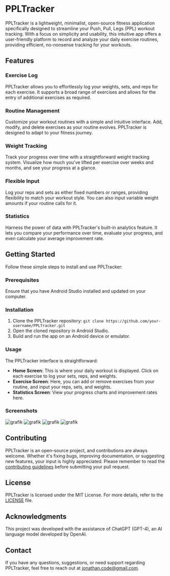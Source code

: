 # PPLTracker

PPLTracker is a lightweight, minimalist, open-source fitness application specifically designed to streamline your Push, Pull, Legs (PPL) workout tracking. With a focus on simplicity and usability, this intuitive app offers a user-friendly platform to record and analyze your daily exercise routines, providing efficient, no-nonsense tracking for your workouts.

## Features

### Exercise Log

PPLTracker allows you to effortlessly log your weights, sets, and reps for each exercise. It supports a broad range of exercises and allows for the entry of additional exercises as required.

### Routine Management

Customize your workout routines with a simple and intuitive interface. Add, modify, and delete exercises as your routine evolves. PPLTracker is designed to adapt to your fitness journey.

### Weight Tracking

Track your progress over time with a straightforward weight tracking system. Visualize how much you've lifted per exercise over weeks and months, and see your progress at a glance.

### Flexible Input

Log your reps and sets as either fixed numbers or ranges, providing flexibility to match your workout style. You can also input variable weight amounts if your routine calls for it.

### Statistics

Harness the power of data with PPLTracker's built-in analytics feature. It lets you compare your performance over time, evaluate your progress, and even calculate your average improvement rate. 

## Getting Started

Follow these simple steps to install and use PPLTracker:

### Prerequisites

Ensure that you have Android Studio installed and updated on your computer.

### Installation

1. Clone the PPLTracker repository: `git clone https://github.com/your-username/PPLTracker.git`
2. Open the cloned repository in Android Studio.
3. Build and run the app on an Android device or emulator.

### Usage

The PPLTracker interface is straightforward:

- **Home Screen**: This is where your daily workout is displayed. Click on each exercise to log your sets, reps, and weights.
- **Exercise Screen**: Here, you can add or remove exercises from your routine, and input your reps, sets, and weights.
- **Statistics Screen**: View your progress charts and improvement rates here.

### Screenshots

![grafik](https://github.com/codezert/pplTracker/assets/133855767/bf45e7c8-0c90-4926-9b40-45f731e6619e)
![grafik](https://github.com/codezert/pplTracker/assets/133855767/86353010-0865-4eb3-aca1-223b81f515d4)
![grafik](https://github.com/codezert/pplTracker/assets/133855767/e6b6987a-a531-422e-b25d-beedaeaee9fc)
![grafik](https://github.com/codezert/pplTracker/assets/133855767/f857a0be-f8e5-491d-8e6c-f43afca28208)


## Contributing

PPLTracker is an open-source project, and contributions are always welcome. Whether it's fixing bugs, improving documentation, or suggesting new features, your input is highly appreciated. Please remember to read the [contributing guidelines](CONTRIBUTING.md) before submitting your pull request.

## License

PPLTracker is licensed under the MIT License. For more details, refer to the [LICENSE](LICENSE.txt) file.

## Acknowledgments

This project was developed with the assistance of ChatGPT (GPT-4), an AI language model developed by OpenAI.

## Contact

If you have any questions, suggestions, or need support regarding PPLTracker, feel free to reach out at [jonathan.code@gmail.com](mailto:jonathan.code@gmail.com).



